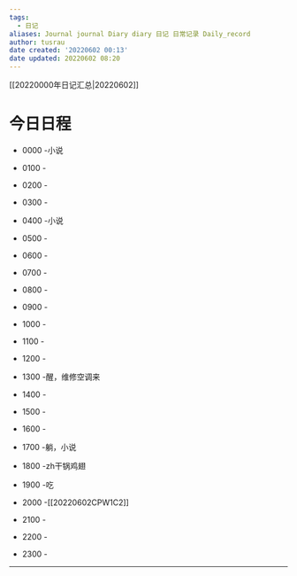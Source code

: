 ```yaml
---
tags:
  - 日记
aliases: Journal journal Diary diary 日记 日常记录 Daily_record
author: tusrau
date created: '20220602 00:13'
date updated: 20220602 08:20
---
```


[[20220000年日记汇总|20220602]]

# 今日日程

- 0000 -小说
- 0100 -
- 0200 -
- 0300 -
- 0400 -小说
- 0500 -
- 0600 -
- 0700 -
- 0800 -

- 0900 -
- 1000 -
- 1100 -
- 1200 -
- 1300 -醒，维修空调来
- 1400 -
- 1500 -
- 1600 -
- 1700 -躺，小说
- 1800 -zh干锅鸡翅

- 1900 -吃
- 2000 -[[20220602CPW1C2]]
- 2100 -
- 2200 -
- 2300 -

---
